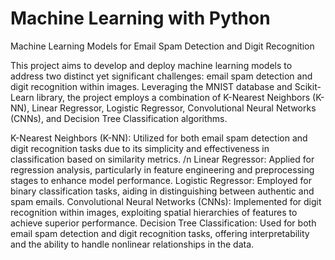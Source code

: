 # Machine Learning with Python
 Machine Learning Models for Email Spam Detection and Digit Recognition

This project aims to develop and deploy machine learning models to address two distinct yet significant challenges: email spam detection and digit recognition within images. Leveraging the MNIST database and Scikit-Learn library, the project employs a combination of K-Nearest Neighbors (K-NN), Linear Regressor, Logistic Regressor, Convolutional Neural Networks (CNNs), and Decision Tree Classification algorithms. 

K-Nearest Neighbors (K-NN): Utilized for both email spam detection and digit recognition tasks due to its simplicity and effectiveness in classification based on similarity metrics.
/n
Linear Regressor: Applied for regression analysis, particularly in feature engineering and preprocessing stages to enhance model performance.
Logistic Regressor: Employed for binary classification tasks, aiding in distinguishing between authentic and spam emails.
Convolutional Neural Networks (CNNs): Implemented for digit recognition within images, exploiting spatial hierarchies of features to achieve superior performance.
Decision Tree Classification: Used for both email spam detection and digit recognition tasks, offering interpretability and the ability to handle nonlinear relationships in the data.

